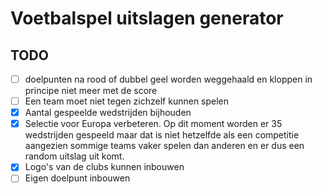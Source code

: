 # Voetbalspel uitslagen generator

## TODO

- [ ] doelpunten na rood of dubbel geel worden weggehaald en kloppen in principe niet meer met de score
- [ ] Een team moet niet tegen zichzelf kunnen spelen
- [x] Aantal gespeelde wedstrijden bijhouden
- [x] Selectie voor Europa verbeteren.
      Op dit moment worden er 35 wedstrijden gespeeld maar dat is niet hetzelfde als een competitie aangezien sommige teams vaker spelen dan anderen en er dus een random uitslag uit komt.
- [x] Logo's van de clubs kunnen inbouwen
- [ ] Eigen doelpunt inbouwen
